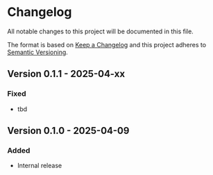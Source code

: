 # Changelog

All notable changes to this project will be documented in this file.

The format is based on [Keep a Changelog](http://keepachangelog.com/en/1.0.0/)
and this project adheres to [Semantic Versioning](http://semver.org/spec/v2.0.0.html).

## Version 0.1.1 - 2025-04-xx

### Fixed

- tbd

## Version 0.1.0 - 2025-04-09

### Added

- Internal release
